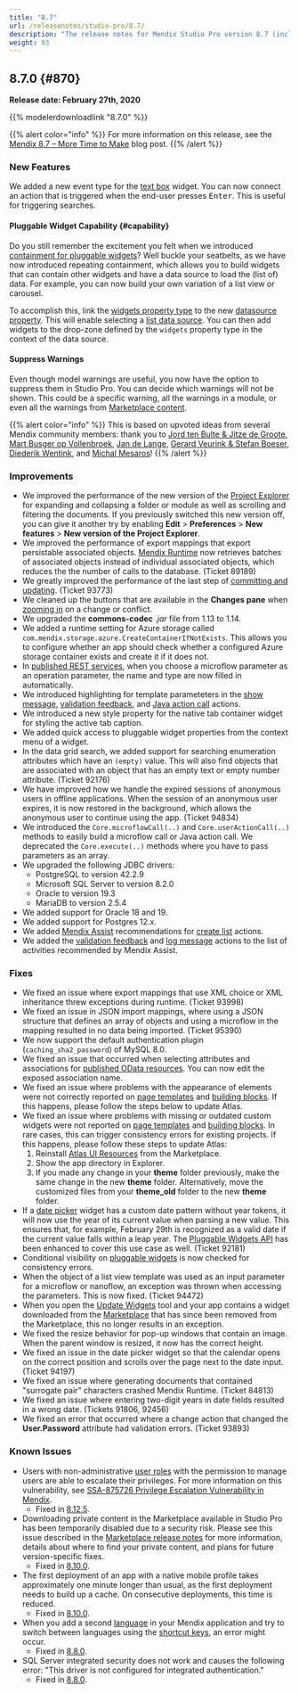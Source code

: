 ```yaml
---
title: "8.7"
url: /releasenotes/studio-pro/8.7/
description: "The release notes for Mendix Studio Pro version 8.7 (including all patches) with details on new features, bug fixes, and known issues."
weight: 93
---
```


## 8.7.0 {#870}

**Release date: February 27th, 2020**

{{% modelerdownloadlink "8.7.0" %}}

{{% alert color="info" %}}
For more information on this release, see the [Mendix 8.7 – More Time to Make](https://www.mendix.com/blog/mendix-8-7-more-time-to-make/) blog post.
{{% /alert %}}

### New Features

We added a new event type for the [text box](/refguide8/text-box/) widget. You can now connect an action that is triggered when the end-user presses <kbd>Enter</kbd>. This is useful for triggering searches.

#### Pluggable Widget Capability {#capability}

Do you still remember the excitement you felt when we introduced [containment for pluggable widgets](/releasenotes/studio-pro/8.3/#pluggable)? Well buckle your seatbelts, as we have now introduced repeating containment, which allows you to build widgets that can contain other widgets and have a data source to load the (list of) data. For example, you can now build your own variation of a list view or carousel.

To accomplish this, link the [widgets property type](/apidocs-mxsdk/apidocs/client-apis-for-pluggable-widgets-8/#listvalue) to the new [datasource property](/apidocs-mxsdk/apidocs/property-types-pluggable-widgets-8/#datasource). This will enable selecting a [list data source](/refguide8/data-sources/#list-widgets). You can then add widgets to the drop-zone defined by the `widgets` property type in the context of the data source.

#### Suppress Warnings

Even though model warnings are useful, you now have the option to suppress them in Studio Pro. You can decide which warnings will not be shown. This could be a specific warning, all the warnings in a module, or even all the warnings from [Marketplace content](/appstore/general/app-store-content/).

{{% alert color="info" %}}
This is based on upvoted ideas from several Mendix community members: thank you to [Jord ten Bulte & Jitze de Groote](https://forum.mendixcloud.com/link/ideas/1282), [Mart Busger op Vollenbroek](https://forum.mendixcloud.com/link/ideas/1466), [Jan de Lange](https://forum.mendixcloud.com/link/ideas/1374), [Gerard Veurink & Stefan Boeser](https://forum.mendixcloud.com/link/ideas/213), [Diederik Wentink](https://forum.mendixcloud.com/link/ideas/399), and [Michal Mesaros](https://forum.mendixcloud.com/link/ideas/1643)!
{{% /alert %}}

### Improvements

* We improved the performance of the new version of the [Project Explorer](/refguide8/preferences-dialog/#new-project-explorer) for expanding and collapsing a folder or module as well as scrolling and filtering the documents. If you previously switched this new version off, you can give it another try by enabling **Edit** > **Preferences** > **New features** > **New version of the Project Explorer**.
* We improved the performance of export mappings that export persistable associated objects. [Mendix Runtime](/refguide8/runtime/) now retrieves batches of associated objects instead of individual associated objects, which reduces the the number of calls to the database. (Ticket 89189)
* We greatly improved the performance of the last step of [committing  and updating](/refguide8/collaborative-development/). (Ticket 93773)
* We cleaned up the buttons that are available in the **Changes pane** when [zooming in](/refguide8/changes-pane/#zoomed-in-level) on a change or conflict.
* We upgraded the **commons-codec** *.jar* file from 1.13 to 1.14.
* We added a runtime setting for Azure storage called `com.mendix.storage.azure.CreateContainerIfNotExists`. This allows you to configure whether an app should check whether a configured Azure storage container exists and create it if it does not.
* In [published REST services](/refguide8/published-rest-service/), when you choose a microflow parameter as an operation parameter, the name and type are now filled in automatically.
* We introduced highlighting for template parameteters in the [show message](/refguide8/show-message/), [validation feedback](/refguide8/validation-feedback/), and [Java action call](/refguide8/java-action-call/) actions.
* We introduced a new style property for the native tab container widget for styling the active tab caption.
* We added quick access to pluggable widget properties from the context menu of a widget.
* In the data grid search, we added support for searching enumeration attributes which have an `(empty)` value. This will also find objects that are associated with an object that has an empty text or empty number attribute. (Ticket 92176)
* We have improved how we handle the expired sessions of anonymous users in offline applications. When the session of an anonymous user expires, it is now restored in the background, which allows the anonymous user to continue using the app. (Ticket 94834)
* We introduced the `Core.microflowCall(..)` and `Core.userActionCall(..)` methods to easily build a microflow call or Java action call. We deprecated the `Core.execute(..)` methods where you have to pass parameters as an array.
* We upgraded the following JDBC drivers:
	* PostgreSQL to version 42.2.9
	* Microsoft SQL Server to version 8.2.0
	* Oracle to version 19.3
	* MariaDB to version 2.5.4
* We added support for Oracle 18 and 19.
* We added support for Postgres 12.x.
* We added [Mendix Assist](/refguide8/mx-assist-studio-pro/) recommendations for [create list](/refguide8/create-list/) actions.
* We added the [validation feedback](/refguide8/validation-feedback/) and [log message](/refguide8/log-message/) actions to the list of activities recommended by Mendix Assist.

### Fixes

* <a name="93998"></a>We fixed an issue where export mappings that use XML choice or XML inheritance threw exceptions during runtime. (Ticket 93998)
* <a name="95390"></a>We fixed an issue in JSON import mappings, where using a JSON structure that defines an array of objects and using a microflow in the mapping resulted in no data being imported. (Ticket 95390)
* <a name="1530"></a>We now support the default authentication plugin (`caching_sha2_password`) of MySQL 8.0.
* We fixed an issue that occurred when selecting attributes and associations for [published OData resources](/refguide8/published-odata-resource/). You can now edit the exposed association name.
* We fixed an issue where problems with the appearance of elements were not correctly reported on [page templates](/refguide8/page-templates/) and [building blocks](/refguide8/building-block/). If this happens, please follow the steps below to update Atlas.
* We fixed an issue where problems with missing or outdated custom widgets were not reported on [page templates](/refguide8/page-templates/) and [building blocks](/refguide8/building-block/). In rare cases, this can trigger consistency errors for existing projects. If this happens, please follow these steps to update Atlas:<br />
	1. Reinstall [Atlas UI Resources](/appstore/modules/atlas-ui-resources/) from the Marketplace.<br />
	2. Show the app directory in Explorer.<br />
	3. If you made any change in your **theme** folder previously, make the same change in the new **theme** folder. Alternatively, move the customized files from your **theme_old** folder to the new **theme** folder.
* If a [date picker](/refguide8/date-picker/) widget has a custom date pattern without year tokens, it will now use the year of its current value when parsing a new value. This ensures that, for example, February 29th is recognized as a valid date if the current value falls within a leap year. The [Pluggable Widgets API](/apidocs-mxsdk/apidocs/pluggable-widgets/) has been enhanced to cover this use case as well. (Ticket 92181)
* Conditional visibility on [pluggable widgets](/howto8/extensibility/build-native-widget/) is now checked for consistency errors.
* When the object of a list view template was used as an input parameter for a microflow or nanoflow, an exception was thrown when accessing the parameters. This is now fixed. (Ticket 94472)
* When you open the [Update Widgets](/refguide8/project-menu/#update-widgets) tool and your app contains a widget downloaded from the [Marketplace](https://marketplace.mendix.com/) that has since been removed from the Marketplace, this no longer results in an exception.
* We fixed the resize behavior for pop-up windows that contain an image. When the parent window is resized, it now has the correct height.
* We fixed an issue in the date picker widget so that the calendar opens on the correct position and scrolls over the page next to the date input. (Ticket 94197)
* We fixed an issue where generating documents that contained "surrogate pair" characters crashed Mendix Runtime. (Ticket 84813)
* We fixed an issue where entering two-digit years in date fields resulted in a wrong date. (Tickets 91806, 92456)
* We fixed an error that occurred where a change action that changed the **User.Password** attribute had validation errors. (Ticket 93893)

### Known Issues

* Users with non-administrative [user roles](/refguide/user-roles/) with the permission to manage users are able to escalate their privileges. For more information on this vulnerability, see [SSA-875726 Privilege Escalation Vulnerability in Mendix](https://new.siemens.com/global/en/products/services/cert.html#SecurityPublications).
	* Fixed in [8.12.5](/releasenotes/studio-pro/8.12/#875726).
* Downloading private content in the Marketplace available in Studio Pro has been temporarily disabled due to a security risk. Please see this issue described in the [Marketplace release notes](/releasenotes/app-store/#private-fix) for more information, details about where to find your private content, and plans for future version-specific fixes.
	* Fixed in [8.10.0](/releasenotes/studio-pro/8.10/#1400).
* The first deployment of an app with a native mobile profile takes approximately one minute longer than usual, as the first deployment needs to build up a cache. On consecutive deployments, this time is reduced.
	* Fixed in [8.10.0](/releasenotes/studio-pro/8.10/#211).
* When you add a second [language](/howto8/collaboration-requirements-management/translate-your-app-content/) in your Mendix application and try to switch between languages using the [shortcut keys](/refguide8/menus/#language), an error might occur.
  * Fixed in [8.8.0](/releasenotes/studio-pro/8.8/#1510).
* SQL Server integrated security does not work and causes the following error: "This driver is not configured for integrated authentication."
	* Fixed in [8.8.0](/releasenotes/studio-pro/8.8/#2016).
